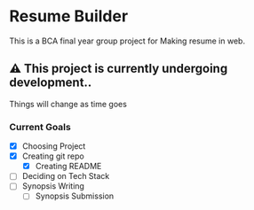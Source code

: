 # Resume Builder

This is a BCA final year group project for Making resume in web.

## ⚠️ This project is currently undergoing  development..

Things will change as time goes

### Current Goals

- [x] Choosing Project
- [x] Creating git repo
    - [x] Creating README
- [ ] Deciding on Tech Stack
- [ ] Synopsis Writing
    - [ ] Synopsis Submission
